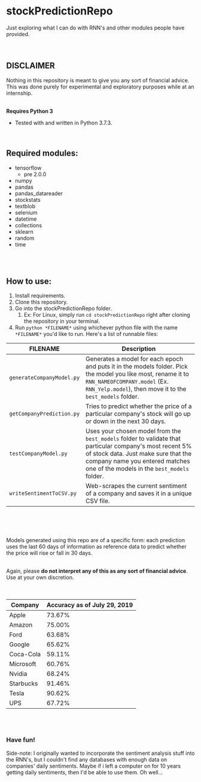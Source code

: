 # stockPredictionRepo
Just exploring what I can do with RNN's and other modules people have provided.
</br>
</br>
</br>

## DISCLAIMER
Nothing in this repository is meant to give you any sort of financial advice. This was done purely for experimental and exploratory purposes while at an internship.
</br>
</br>

__Requires Python 3__
* Tested with and written in Python 3.7.3.
</br>

## Required modules:
* tensorflow
  * pre 2.0.0
* numpy
* pandas
* pandas_datareader
* stockstats
* textblob
* selenium
* datetime
* collections
* sklearn
* random
* time
</br>
</br>

## How to use:
1. Install requirements.
1. Clone this repository.
1. Go into the stockPredictionRepo folder.
   1. Ex: For Linux, simply run `cd stockPredictionRepo` right after cloning the repository in your terminal.
1. Run `python *FILENAME*` using whichever python file with the name `*FILENAME*` you'd like to run. Here's a list of runnable files:

| FILENAME | Description |
| --- | --- |
| `generateCompanyModel.py` | Generates a model for each epoch and puts it in the models folder. Pick the model you like most, rename it to `RNN_NAMEOFCOMPANY.model` (Ex. `RNN_Yelp.model`), then move it to the `best_models` folder. |
| `getCompanyPrediction.py` | Tries to predict whether the price of a particular company's stock will go up or down in the next 30 days. |
| `testCompanyModel.py` | Uses your chosen model from the `best_models` folder to validate that particular company's most recent 5% of stock data. Just make sure that the company name you entered matches one of the models in the `best_models` folder. |
| `writeSentimentToCSV.py` | Web-scrapes the current sentiment of a company and saves it in a unique CSV file. |
</br>
</br>
</br>

Models generated using this repo are of a specific form: each prediction uses the last 60 days of information as reference data to predict whether the price will rise or fall in 30 days.
</br>
</br>

Again, please __do not interpret any of this as any sort of financial advice__. Use at your own discretion.
</br>
</br>
</br>

| Company | Accuracy as of July 29, 2019 |
| ------- | ---------------------------- |
| Apple | 73.67% |
| Amazon | 75.00% |
| Ford | 63.68% |
| Google | 65.62% |
| Coca-Cola | 59.11% |
| Microsoft | 60.76% |
| Nvidia | 68.24% |
| Starbucks | 91.46% |
| Tesla | 90.62% |
| UPS | 67.72% |
</br>
</br>

### Have fun!
Side-note: I originally wanted to incorporate the sentiment analysis stuff into the RNN's, but I couldn't find any databases with enough data on companies' daily sentiments. Maybe if i left a computer on for 10 years getting daily sentiments, then I'd be able to use them. Oh well...
